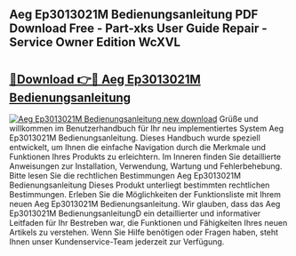 ## Aeg Ep3013021M Bedienungsanleitung PDF Download Free - Part-xks User Guide Repair - Service Owner Edition WcXVL

# <h2><a href="http://df0hkh.blite.top/?on=Aeg+Ep3013021M+Bedienungsanleitung">🔗Download 👉🔴 Aeg Ep3013021M Bedienungsanleitung</a></h2>

[![Aeg Ep3013021M Bedienungsanleitung new download](https://i.imgur.com/lujVjoI.png)](http://df0hkh.blite.top/?on=Aeg+Ep3013021M+Bedienungsanleitung)
Grüße und willkommen im Benutzerhandbuch für Ihr neu implementiertes System Aeg Ep3013021M Bedienungsanleitung. Dieses Handbuch wurde speziell entwickelt, um Ihnen die einfache Navigation durch die Merkmale und Funktionen Ihres Produkts zu erleichtern. Im Inneren finden Sie detaillierte Anweisungen zur Installation, Verwendung, Wartung und Fehlerbehebung. Bitte lesen Sie die rechtlichen Bestimmungen Aeg Ep3013021M Bedienungsanleitung Dieses Produkt unterliegt bestimmten rechtlichen Bestimmungen. Erleben Sie die Möglichkeiten der Funktionsliste mit Ihrem neuen Aeg Ep3013021M Bedienungsanleitung. Wir glauben, dass das Aeg Ep3013021M BedienungsanleitungD ein detaillierter und informativer Leitfaden für Ihr Bestreben war, die Funktionen und Fähigkeiten Ihres neuen Artikels zu verstehen. Wenn Sie Hilfe benötigen oder Fragen haben, steht Ihnen unser Kundenservice-Team jederzeit zur Verfügung.
